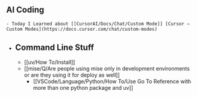 ## AI Coding
	- Today I Learned about [[CursorAI/Docs/Chat/Custom Mode]] [Cursor – Custom Modes](https://docs.cursor.com/chat/custom-modes)
- ## Command Line Stuff
	- [[uv/How To/Install]]
	- [[mise/Q/Are people using mise only in development environments or are they using it for deploy as well]]
		- [[VSCode/Language/Python/How To/Use Go To Reference with more than one python package and uv]]